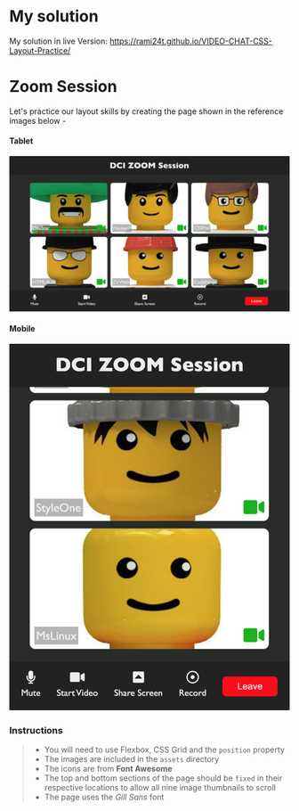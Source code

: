 # My solution

My solution in live Version: https://rami24t.github.io/VIDEO-CHAT-CSS-Layout-Practice/


# Zoom Session

Let's practice our layout skills by creating the page shown in the reference images below -

#### Tablet

![desktop](/assets/desktop.png)

#### Mobile

![mobile](/assets/mobile.png)

### Instructions

> - You will need to use Flexbox, CSS Grid and the `position` property
> - The images are included in the `assets` directory
> - The icons are from **Font Awesome**
> - The top and bottom sections of the page should be `fixed` in their respective locations to allow all nine image thumbnails to scroll
> - The page uses the _Gill Sans_ font
